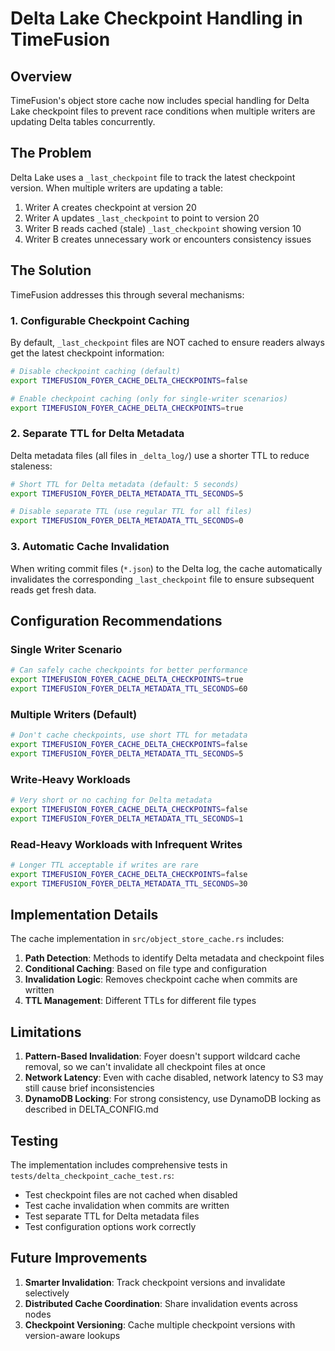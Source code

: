 # Delta Lake Checkpoint Handling in TimeFusion

## Overview

TimeFusion's object store cache now includes special handling for Delta Lake checkpoint files to prevent race conditions when multiple writers are updating Delta tables concurrently.

## The Problem

Delta Lake uses a `_last_checkpoint` file to track the latest checkpoint version. When multiple writers are updating a table:

1. Writer A creates checkpoint at version 20
2. Writer A updates `_last_checkpoint` to point to version 20
3. Writer B reads cached (stale) `_last_checkpoint` showing version 10
4. Writer B creates unnecessary work or encounters consistency issues

## The Solution

TimeFusion addresses this through several mechanisms:

### 1. Configurable Checkpoint Caching

By default, `_last_checkpoint` files are NOT cached to ensure readers always get the latest checkpoint information:

```bash
# Disable checkpoint caching (default)
export TIMEFUSION_FOYER_CACHE_DELTA_CHECKPOINTS=false

# Enable checkpoint caching (only for single-writer scenarios)
export TIMEFUSION_FOYER_CACHE_DELTA_CHECKPOINTS=true
```

### 2. Separate TTL for Delta Metadata

Delta metadata files (all files in `_delta_log/`) use a shorter TTL to reduce staleness:

```bash
# Short TTL for Delta metadata (default: 5 seconds)
export TIMEFUSION_FOYER_DELTA_METADATA_TTL_SECONDS=5

# Disable separate TTL (use regular TTL for all files)
export TIMEFUSION_FOYER_DELTA_METADATA_TTL_SECONDS=0
```

### 3. Automatic Cache Invalidation

When writing commit files (`*.json`) to the Delta log, the cache automatically invalidates the corresponding `_last_checkpoint` file to ensure subsequent reads get fresh data.

## Configuration Recommendations

### Single Writer Scenario
```bash
# Can safely cache checkpoints for better performance
export TIMEFUSION_FOYER_CACHE_DELTA_CHECKPOINTS=true
export TIMEFUSION_FOYER_DELTA_METADATA_TTL_SECONDS=60
```

### Multiple Writers (Default)
```bash
# Don't cache checkpoints, use short TTL for metadata
export TIMEFUSION_FOYER_CACHE_DELTA_CHECKPOINTS=false
export TIMEFUSION_FOYER_DELTA_METADATA_TTL_SECONDS=5
```

### Write-Heavy Workloads
```bash
# Very short or no caching for Delta metadata
export TIMEFUSION_FOYER_CACHE_DELTA_CHECKPOINTS=false
export TIMEFUSION_FOYER_DELTA_METADATA_TTL_SECONDS=1
```

### Read-Heavy Workloads with Infrequent Writes
```bash
# Longer TTL acceptable if writes are rare
export TIMEFUSION_FOYER_CACHE_DELTA_CHECKPOINTS=false
export TIMEFUSION_FOYER_DELTA_METADATA_TTL_SECONDS=30
```

## Implementation Details

The cache implementation in `src/object_store_cache.rs` includes:

1. **Path Detection**: Methods to identify Delta metadata and checkpoint files
2. **Conditional Caching**: Based on file type and configuration
3. **Invalidation Logic**: Removes checkpoint cache when commits are written
4. **TTL Management**: Different TTLs for different file types

## Limitations

1. **Pattern-Based Invalidation**: Foyer doesn't support wildcard cache removal, so we can't invalidate all checkpoint files at once
2. **Network Latency**: Even with cache disabled, network latency to S3 may still cause brief inconsistencies
3. **DynamoDB Locking**: For strong consistency, use DynamoDB locking as described in DELTA_CONFIG.md

## Testing

The implementation includes comprehensive tests in `tests/delta_checkpoint_cache_test.rs`:

- Test checkpoint files are not cached when disabled
- Test cache invalidation when commits are written  
- Test separate TTL for Delta metadata files
- Test configuration options work correctly

## Future Improvements

1. **Smarter Invalidation**: Track checkpoint versions and invalidate selectively
2. **Distributed Cache Coordination**: Share invalidation events across nodes
3. **Checkpoint Versioning**: Cache multiple checkpoint versions with version-aware lookups